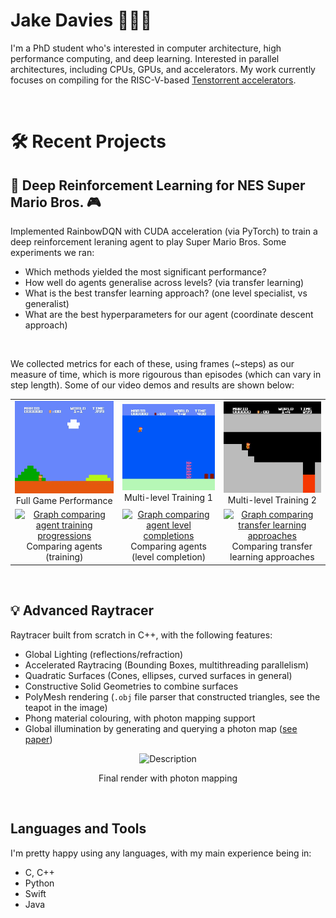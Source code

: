 # Jake Davies 👨🏻‍💻 

I'm a PhD student who's interested in computer architecture, high performance computing, and deep learning. Interested in parallel architectures, including CPUs, GPUs, and accelerators. My work currently focuses on compiling for the RISC-V-based [Tenstorrent accelerators](https://tenstorrent.com/hardware/blackhole).

<br>

# 🛠️ Recent Projects

## 🤖 Deep Reinforcement Learning for NES Super Mario Bros. 🎮

Implemented RainbowDQN with CUDA acceleration (via PyTorch) to train a deep reinforcement leraning agent to play Super Mario Bros. Some experiments we ran:

- Which methods yielded the most significant performance?
- How well do agents generalise across levels? (via transfer learning)
- What is the best transfer learning approach? (one level specialist, vs generalist)
- What are the best hyperparameters for our agent (coordinate descent approach)

<br>

We collected metrics for each of these, using frames (~steps) as our measure of time, which is more rigourous than episodes (which can vary in step length).
Some of our video demos and results are shown below:

<!-- [![ReadMe Card](https://github-readme-stats.vercel.app/api/pin/?username=jakedves&repo=deep-reinforcement-learning&theme=tokyonight)](https://github.com/jakedves/deep-reinforcement-learning) -->

<div align="center">
  <table>
    <tr>
      <td align="center">
        <a href="https://github.com/jakedves/jakedves/blob/main/assets/full.gif">
          <img src="https://github.com/jakedves/jakedves/blob/main/assets/full.gif" alt="Full Game Performance">
        </a>
        <br>
        Full Game Performance
      </td>
      <td align="center">
        <a href="https://github.com/jakedves/jakedves/blob/main/assets/multi-1.gif">
          <img src="https://github.com/jakedves/jakedves/blob/main/assets/multi-1.gif" alt="Multi-level Training 1">
        </a>
        <br>
        Multi-level Training 1
      </td>
      <td align="center">
        <a href="https://github.com/jakedves/jakedves/blob/main/assets/multi-3.gif">
          <img src="https://github.com/jakedves/jakedves/blob/main/assets/multi-3.gif" alt="Multi-level Training 2">
        </a>
        <br>
        Multi-level Training 2
      </td>
    </tr>
    <tr>
      <td align="center">
        <a href="https://github.com/user-attachments/assets/2deb3f63-3bf0-4d7c-98e0-7b12ceb615ea">
          <img width="516" height="383" src="https://github.com/user-attachments/assets/2deb3f63-3bf0-4d7c-98e0-7b12ceb615ea" alt="Graph comparing agent training progressions" />
        </a>
        <br>
        Comparing agents (training)
      </td>
      <td align="center">
        <a href="https://github.com/user-attachments/assets/5bcee030-1f60-434a-b764-fb524a68528c">
          <img width="516" height="383" src="https://github.com/user-attachments/assets/5bcee030-1f60-434a-b764-fb524a68528c"  alt="Graph comparing agent level completions" />
        </a>
        <br>
        Comparing agents (level completion)
      </td>
      <td align="center">
        <a href="https://github.com/user-attachments/assets/bd05f7c9-2bba-4d2a-9ff1-5286a4aaf71f">
          <img width="516" height="383" src="https://github.com/user-attachments/assets/bd05f7c9-2bba-4d2a-9ff1-5286a4aaf71f"  alt="Graph comparing transfer learning approaches" />
        </a>
        <br>
        Comparing transfer learning approaches
      </td>
    </tr>
  </table>
</div>
<br>

## 💡 Advanced Raytracer

Raytracer built from scratch in C++, with the following features:

- Global Lighting (reflections/refraction)
- Accelerated Raytracing (Bounding Boxes, multithreading parallelism)
- Quadratic Surfaces (Cones, ellipses, curved surfaces in general)
- Constructive Solid Geometries to combine surfaces
- PolyMesh rendering (`.obj` file parser that constructed triangles, see the teapot in the image)
- Phong material colouring, with photon mapping support
- Global illumination by generating and querying a photon map ([see paper](https://link.springer.com/chapter/10.1007/978-3-7091-7484-5_3))

<!-- [![ReadMe Card](https://github-readme-stats.vercel.app/api/pin/?username=jakedves&repo=advanced-raytracer&theme=tokyonight)](https://github.com/jakedves/advanced-raytracer) -->

<p align="center">
  <img src="https://github.com/jakedves/raytracing-coursework/assets/75232368/217beff7-61fc-4363-817e-da2755a192ba" alt="Description" width="400">
</p>
<p align="center">Final render with photon mapping</p>
</div>

<br>

<!-- images come from: https://rahuldkjain.github.io/gh-profile-readme-generator/ -->
## Languages and Tools
I'm pretty happy using any languages, with my main experience being in:

- C, C++
- Python
- Swift
- Java

<!-- [![Top Langs](https://github-readme-stats-git-masterrstaa-rickstaa.vercel.app/api/top-langs/?username=jakedves&theme=dracula&hide=c%23,hlsl,cmake,shaderlab,makefile)](https://github.com/jakedves/github-readme-stats) -->
